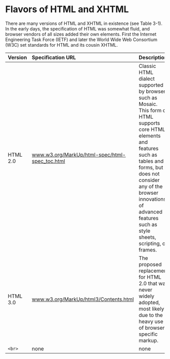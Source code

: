 # Flavors of HTML and XHTML

There are many versions of HTML and XHTML in existence (see Table 3-1). In the early
days, the specification of HTML was somewhat fluid, and browser vendors of all sizes
added their own elements. First the Internet Engineering Task Force (IETF) and later the
World Wide Web Consortium (W3C) set standards for HTML and its cousin XHTML.

| Version | Specification URL | Description |
|:---------|:---|:---|
| HTML 2.0 | www.w3.org/MarkUp/html-spec/html-spec_toc.html  | Classic HTML dialect supported by browsers such as Mosaic. This form of HTML supports core HTML elements and features such as tables and forms, but does not consider any of the browser innovations of advanced features such as style sheets, scripting, or frames. |
| HTML 3.0 | www.w3.org/MarkUp/html3/Contents.html  | The proposed replacement for HTML 2.0 that was never widely adopted, most likely due to the heavy use of browser-specific markup.|
|```<br>``` | none | none |